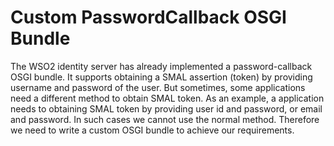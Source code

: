 # Custom PasswordCallback OSGI Bundle
The WSO2 identity server has already implemented a password-callback OSGI bundle. It supports obtaining a SMAL assertion (token) by providing username and password of the user. But sometimes, some applications need a different method to obtain SMAL token. As an example, a application needs to obtaining SMAL token by providing user id and password, or email and password. In such cases we cannot use the normal method. Therefore we need to write a custom OSGI bundle to achieve our requirements. 